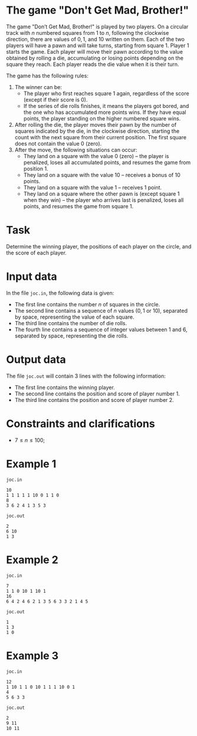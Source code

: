 # The game "Don't Get Mad, Brother!"

The game "Don’t Get Mad, Brother!" is played by two players. On a circular track with $n$ numbered squares from $1$ to $n$, following the clockwise direction, there are values of $0, 1$, and $10$ written on them. Each of the two players will have a pawn and will take turns, starting from square $1$. Player $1$ starts the game. Each player will move their pawn according to the value obtained by rolling a die, accumulating or losing points depending on the square they reach. Each player reads the die value when it is their turn.

The game has the following rules:
1. The winner can be:
   - The player who first reaches square $1$ again, regardless of the score (except if their score is $0$).
   - If the series of die rolls finishes, it means the players got bored, and the one who has accumulated more points wins. If they have equal points, the player standing on the higher numbered square wins.
2. After rolling the die, the player moves their pawn by the number of squares indicated by the die, in the clockwise direction, starting the count with the next square from their current position. The first square does not contain the value $0$ (zero).
3. After the move, the following situations can occur:
   - They land on a square with the value $0$ (zero) – the player is penalized, loses all accumulated points, and resumes the game from position $1$.
   - They land on a square with the value $10$ – receives a bonus of $10$ points.
   - They land on a square with the value $1$ – receives $1$ point.
   - They land on a square where the other pawn is (except square $1$ when they win) – the player who arrives last is penalized, loses all points, and resumes the game from square $1$.

# Task

Determine the winning player, the positions of each player on the circle, and the score of each player.

# Input data

In the file `joc.in`, the following data is given:
- The first line contains the number $n$ of squares in the circle.
- The second line contains a sequence of $n$ values ($0, 1$ or $10$), separated by space, representing the value of each square.
- The third line contains the number of die rolls.
- The fourth line contains a sequence of integer values between $1$ and $6$, separated by space, representing the die rolls.

# Output data

The file `joc.out` will contain $3$ lines with the following information:
- The first line contains the winning player.
- The second line contains the position and score of player number $1$.
- The third line contains the position and score of player number $2$.

# Constraints and clarifications

* $7 \leq n \leq 100$;

# Example 1

`joc.in`
```
10
1 1 1 1 1 10 0 1 1 0
8
3 6 2 4 1 3 5 3
```

`joc.out`
```
2
6 10
1 3
```

# Example 2

`joc.in`
```
7
1 1 0 10 1 10 1
16
6 4 2 4 6 2 1 3 5 6 3 3 2 1 4 5
```

`joc.out`
```
1
1 3
1 0
```

# Example 3

`joc.in`
```
12
1 10 1 1 0 10 1 1 1 10 0 1
4
5 6 3 3
```

`joc.out`
```
2
9 11
10 11
```

